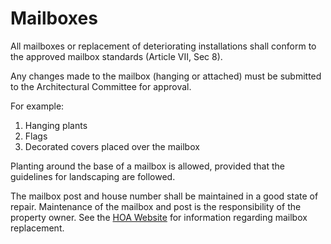 # Mailboxes

All mailboxes or replacement of deteriorating installations shall conform to the approved mailbox standards (Article VII, Sec 8).

Any changes made to the mailbox (hanging or attached) must be submitted to the Architectural Committee for approval.

For example:
1. Hanging plants
1. Flags
1. Decorated covers placed over the mailbox

Planting around the base of a mailbox is allowed, provided that the guidelines for landscaping are followed.

The mailbox post and house number shall be maintained in a good state of repair. Maintenance of the mailbox
and post is the responsibility of the property owner. See the [HOA Website][1] for information
regarding mailbox replacement.




[1]: http://www.crenshawhallhoa.com "Crenshaw Hall HOA"
